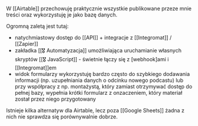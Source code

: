 W [[Airtable]] przechowuję praktycznie wszystkie publikowane przeze mnie treści oraz wykorzystuję je jako bazę danych. 

Ogromną zaletą jest tutaj: 
- natychmiastowy dostęp do [[API]] + integracje z [[Integromat]] / [[Zapier]]
- zakładka [[🎖️ Automatyzacja]] umożliwiająca uruchamianie własnych skryptów [[🎖️ JavaScript]] - świetnie łączy się z [webhook]ami i [[Integromat]]em
- widok formularzy wykorzystuję bardzo często do szybkiego dodawania informacji (np. uzupełniania danych o odcinku nowego podcastu) lub przy współpracy z np. montażystą, który zamiast otrzymywać dostęp do pełnej bazy, wypełnia krótki formularz z onzaczeniem, który materiał został przez niego przygotowany

Istnieje kilka alternatyw dla Airtable, lecz poza [[Google Sheets]] żadna z nich nie sprawdza się porównywalnie dobrze.